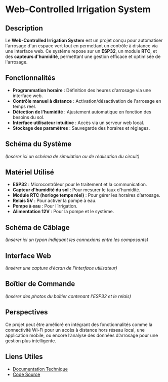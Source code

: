 # Web-Controlled Irrigation System

## Description
Le **Web-Controlled Irrigation System** est un projet conçu pour automatiser l'arrosage d'un espace vert tout en permettant un contrôle à distance via une interface web. Ce système repose sur un **ESP32**, un module **RTC**, et des **capteurs d'humidité**, permettant une gestion efficace et optimisée de l'arrosage.

## Fonctionnalités
- **Programmation horaire** : Définition des heures d'arrosage via une interface web.
- **Contrôle manuel à distance** : Activation/désactivation de l'arrosage en temps réel.
- **Détection de l'humidité** : Ajustement automatique en fonction des besoins du sol.
- **Interface utilisateur intuitive** : Accès via un serveur web local.
- **Stockage des paramètres** : Sauvegarde des horaires et réglages.

## Schéma du Système
*(Insérer ici un schéma de simulation ou de réalisation du circuit)*

## Matériel Utilisé
- **ESP32** : Microcontrôleur pour le traitement et la communication.
- **Capteur d'humidité du sol** : Pour mesurer le taux d'humidité.
- **Module RTC (horloge temps réel)** : Pour gérer les horaires d’arrosage.
- **Relais 5V** : Pour activer la pompe à eau.
- **Pompe à eau** : Pour l’irrigation.
- **Alimentation 12V** : Pour la pompe et le système.

## Schéma de Câblage
*(Insérer ici un typon indiquant les connexions entre les composants)*

## Interface Web
*(Insérer une capture d’écran de l’interface utilisateur)*

## Boîtier de Commande
*(Insérer des photos du boîtier contenant l’ESP32 et le relais)*

## Perspectives
Ce projet peut être amélioré en intégrant des fonctionnalités comme la connectivité Wi-Fi pour un accès à distance hors réseau local, une application mobile, ou encore l’analyse des données d’arrosage pour une gestion plus intelligente.

## Liens Utiles
- [Documentation Technique](lien_vers_le_README_technique)
- [Code Source](lien_vers_le_repo_GitHub)

